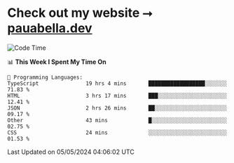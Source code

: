# Check out my website ⭢ [pauabella.dev](https://pauabella.dev)

<!--START_SECTION:waka-->
![Code Time](http://img.shields.io/badge/Code%20Time-3%2C295%20hrs%2039%20mins-blue)

📊 **This Week I Spent My Time On** 

```text
💬 Programming Languages: 
TypeScript               19 hrs 4 mins       ██████████████████░░░░░░░   71.83 % 
HTML                     3 hrs 17 mins       ███░░░░░░░░░░░░░░░░░░░░░░   12.41 % 
JSON                     2 hrs 26 mins       ██░░░░░░░░░░░░░░░░░░░░░░░   09.17 % 
Other                    43 mins             █░░░░░░░░░░░░░░░░░░░░░░░░   02.75 % 
CSS                      24 mins             ░░░░░░░░░░░░░░░░░░░░░░░░░   01.53 % 
```


 Last Updated on 05/05/2024 04:06:02 UTC
<!--END_SECTION:waka-->

